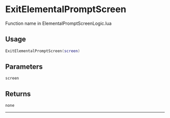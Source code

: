 # ExitElementalPromptScreen
Function name in ElementalPromptScreenLogic.lua
## Usage
```lua
ExitElementalPromptScreen(screen)
```
## Parameters
`screen`
## Returns
`none`

---